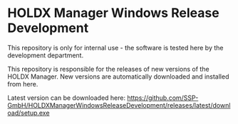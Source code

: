 # HOLDX Manager Windows Release Development

This repository is only for internal use - the software is tested here by the development department.

This repository is responsible for the releases of new versions of the HOLDX Manager. New versions are automatically downloaded and installed from here.

Latest version can be downloaded here: https://github.com/SSP-GmbH/HOLDXManagerWindowsReleaseDevelopment/releases/latest/download/setup.exe
